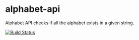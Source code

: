 # alphabet-api
Alphabet API checks if all the alphabet exists in a given string.

[![Build Status](https://travis-ci.com/b-entangled/alphabet-api.svg?branch=master)](https://travis-ci.com/b-entangled/alphabet-api)
